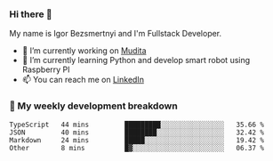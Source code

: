 ### Hi there 👋

My name is Igor Bezsmertnyi and I'm Fullstack Developer.

- 🔭 I’m currently working on [Mudita](https://mudita.com/)
- 🌱 I’m currently learning Python and develop smart robot using Raspberry PI
- 📫 You can reach me on [LinkedIn](https://www.linkedin.com/in/igor-bezsmertnyi-529522114/)

### 🧮 My weekly development breakdown
<!--START_SECTION:waka-->

```text
TypeScript   44 mins         █████████░░░░░░░░░░░░░░░░   35.66 %
JSON         40 mins         ████████░░░░░░░░░░░░░░░░░   32.42 %
Markdown     24 mins         █████░░░░░░░░░░░░░░░░░░░░   19.42 %
Other        8 mins          █▓░░░░░░░░░░░░░░░░░░░░░░░   06.37 %
```

<!--END_SECTION:waka-->

<!--
**igorbezsmertnyi/igorbezsmertnyi** is a ✨ _special_ ✨ repository because its `README.md` (this file) appears on your GitHub profile.

Here are some ideas to get you started:

- 🔭 I’m currently working on ...
- 🌱 I’m currently learning ...
- 👯 I’m looking to collaborate on ...
- 🤔 I’m looking for help with ...
- 💬 Ask me about ...
- 📫 How to reach me: ...
- 😄 Pronouns: ...
- ⚡ Fun fact: ...
-->
